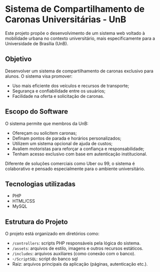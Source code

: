 # Sistema de Compartilhamento de Caronas Universitárias - UnB

Este projeto propõe o desenvolvimento de um sistema web voltado à mobilidade urbana no contexto universitário, mais especificamente para a Universidade de Brasília (UnB).

## Objetivo

Desenvolver um sistema de compartilhamento de caronas exclusivo para alunos. O sistema visa promover:

- Uso mais eficiente dos veículos e recursos de transporte;
- Segurança e confiabilidade entre os usuários;
- Facilidade na oferta e solicitação de caronas.

## Escopo do Software

O sistema permite que membros da UnB:

- Ofereçam ou solicitem caronas;
- Definam pontos de parada e horários personalizados;
- Utilizem um sistema opcional de ajuda de custos;
- Avaliem motoristas para reforçar a confiança e responsabilidade;
- Tenham acesso exclusivo com base em autenticação institucional.

Diferente de soluções comerciais como Uber ou 99, o sistema é colaborativo e pensado especialmente para o ambiente universitário.

## Tecnologias utilizadas

- PHP
- HTML/CSS
- MySQL


## Estrutura do Projeto

O projeto está organizado em diretórios como:

- `/controllers`: scripts PHP responsáveis pela lógica do sistema.
- `/assets`: arquivos de estilo, imagens e outros recursos estáticos.
- `/includes`: arquivos auxiliares (como conexão com o banco).
- -`/ScriptSQL`: script do banco sql
- Raiz: arquivos principais da aplicação (páginas, autenticação etc.).

